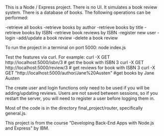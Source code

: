 This is a Node / Express project. There is no UI. It simulates a book review system. There is a database of books. The following operations can be performed:

-retrieve all books
-retrieve books by author
-retrieve books by title
-retrieve books by ISBN
-retrieve book reviews by ISBN
-register new user
-login
-add/update a book review
-delete a book review

To run the project in a terminal on port 5000:
node index.js

Test the features via curl. For example:
curl -X GET http://localhost:5000/isbn/3   # get the book with ISBN 3
curl -X GET http://localhost:5000/review/3  # get reviews for book with ISBN 3
curl -X GET "http://localhost:5000/author/Jane%20Austen"  #get books by Jane Austen

The create user and login functions only need to be used if you will be adding/updating reviews. Users are not saved between sessions, so if you restart the server, you will need to register a user before logging them in.

Most of the code is in the directory final_project/router, specifically general.js.

This project is from the course "Developing Back-End Apps with Node.js and Express" by IBM.
